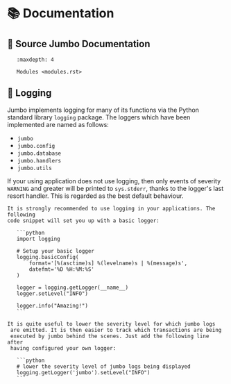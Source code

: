 # 📚 Documentation

## 📔 Source Jumbo Documentation

```{toctree}
   :maxdepth: 4

   Modules <modules.rst>
```

## 📃 Logging
Jumbo implements logging for many of its functions via the Python standard
 library `logging` package. The loggers which have been implemented are
  named as follows:
  
  - `jumbo`
  - `jumbo.config`
  - `jumbo.database`
  - `jumbo.handlers`
  - `jumbo.utils`

If your using application does not use logging, then only events of severity
 `WARNING` and greater will be printed to `sys.stderr`, thanks to the
  logger's last resort handler. This is regarded as the best default behaviour.

````{note}
It is strongly recommended to use logging in your applications. The following
code snippet will set you up with a basic logger:

   ```python
   import logging
    
   # Setup your basic logger
   logging.basicConfig(
       format='[%(asctime)s] %(levelname)s | %(message)s',
       datefmt='%D %H:%M:%S'
   )
    
   logger = logging.getLogger(__name__)  
   logger.setLevel("INFO")
   
   logger.info("Amazing!")
   ```

````

````{tip}
It is quite useful to lower the severity level for which jumbo logs
 are emitted. It is then easier to track which transactions are being
 executed by jumbo behind the scenes. Just add the following line after
 having configured your own logger:

   ```python
   # lower the severity level of jumbo logs being displayed
   logging.getLogger('jumbo').setLevel("INFO")
   ```

````